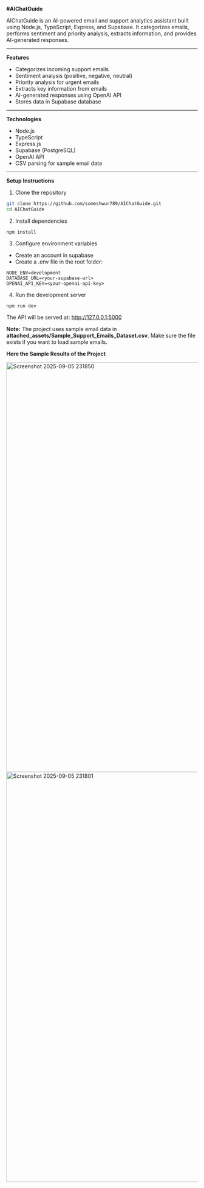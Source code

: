 **#AIChatGuide**

AIChatGuide is an AI-powered email and support analytics assistant built using Node.js, TypeScript, Express, and Supabase. It categorizes emails, performs sentiment and priority analysis, extracts information, and provides AI-generated responses.

---

**Features**

- Categorizes incoming support emails
- Sentiment analysis (positive, negative, neutral)
- Priority analysis for urgent emails
- Extracts key information from emails
- AI-generated responses using OpenAI API
- Stores data in Supabase database

---

**Technologies**

- Node.js
- TypeScript
- Express.js
- Supabase (PostgreSQL)
- OpenAI API
- CSV parsing for sample email data

---

**Setup Instructions**

1. Clone the repository
```bash
git clone https://github.com/someshwur789/AIChatGuide.git
cd AIChatGuide
```

2. Install dependencies
```
npm install
```

3. Configure environment variables
- Create an account in supabase
- Create a .env file in the root folder:
```
NODE_ENV=development
DATABASE_URL=<your-supabase-url>
OPENAI_API_KEY=<your-openai-api-key>
```

4. Run the development server
```
npm run dev
```
The API will be served at: http://127.0.0.1:5000

**Note:**
  The project uses sample email data in **attached_assets/Sample_Support_Emails_Dataset.csv**. Make sure the file exists if you want to load sample emails.

**Here the Sample Results of the Project**

<img width="1919" height="1077" alt="Screenshot 2025-09-05 231850" src="https://github.com/user-attachments/assets/d6d1c839-f1a4-419b-b253-5e14b23d2005" />
<img width="1919" height="1078" alt="Screenshot 2025-09-05 231801" src="https://github.com/user-attachments/assets/0710240e-7594-49cd-a103-86eae2f32697" />

